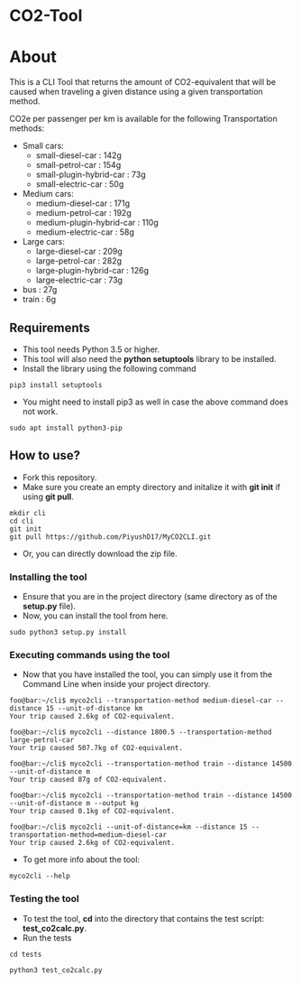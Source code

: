 # CO2-Tool

# About
This is a CLI Tool that returns the amount of CO2-equivalent that will be caused when traveling a given distance using a given transportation method.

CO2e per passenger per km is available for the following Transportation methods:
* Small cars:
  * small-diesel-car : 142g
  * small-petrol-car : 154g
  * small-plugin-hybrid-car : 73g
  * small-electric-car : 50g
* Medium cars:
  * medium-diesel-car : 171g
  * medium-petrol-car : 192g
  * medium-plugin-hybrid-car : 110g
  * medium-electric-car : 58g
* Large cars:
  * large-diesel-car : 209g
  * large-petrol-car : 282g
  * large-plugin-hybrid-car : 126g
  * large-electric-car : 73g
* bus : 27g
* train : 6g

## Requirements
* This tool needs Python 3.5 or higher.
* This tool will also need the **python setuptools** library to be installed.
* Install the library using the following command

```
pip3 install setuptools
```

* You might need to install pip3 as well in case the above command does not work.
```
sudo apt install python3-pip
```
## How to use?
* Fork this repository.
* Make sure you create an empty directory and initalize it with **git init** if using **git pull**.

```
mkdir cli
cd cli
git init
git pull https://github.com/PiyushD17/MyCO2CLI.git
```

* Or, you can directly download the zip file.

### Installing the tool
* Ensure that you are in the project directory (same directory as of the **setup.py** file).
* Now, you can install the tool from here.

```
sudo python3 setup.py install
```
### Executing commands using the tool
* Now that you have installed the tool, you can simply use it from the Command Line when inside your project directory.

```console
foo@bar:~/cli$ myco2cli --transportation-method medium-diesel-car --distance 15 --unit-of-distance km
Your trip caused 2.6kg of CO2-equivalent.
```

```console
foo@bar:~/cli$ myco2cli --distance 1800.5 --transportation-method large-petrol-car
Your trip caused 507.7kg of CO2-equivalent.
```

```console
foo@bar:~/cli$ myco2cli --transportation-method train --distance 14500 --unit-of-distance m
Your trip caused 87g of CO2-equivalent.
```

```console
foo@bar:~/cli$ myco2cli --transportation-method train --distance 14500 --unit-of-distance m --output kg
Your trip caused 0.1kg of CO2-equivalent.
```

```console
foo@bar:~/cli$ myco2cli --unit-of-distance=km --distance 15 --transportation-method=medium-diesel-car
Your trip caused 2.6kg of CO2-equivalent.
```
* To get more info about the tool:
```
myco2cli --help
```
### Testing the tool
* To test the tool, **cd** into the directory that contains the test script: **test_co2calc.py**.
* Run the tests

```
cd tests

python3 test_co2calc.py
```

